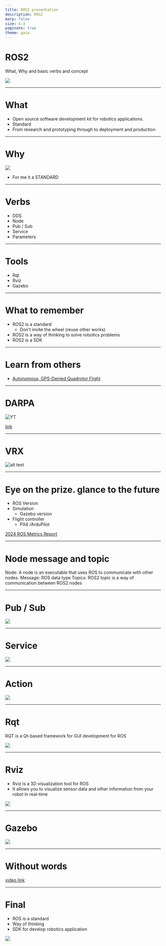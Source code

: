 ```yaml
---
title: ROS2 presentation
description: ROS2
marp: false
size: 4:3
paginate: true
theme: gaia
---
```


# ROS2 
What, Why and basic verbs and concept

![](ros_idea.png)

---

# What
 - Open source software development kit for robotics applications.
 - Standard
 - From research and prototyping through to deployment and production

---

# Why

![](chatGPT_why_ros.png)

- For me it a STANDARD

---

# Verbs
- DDS
- Node
- Pub / Sub
- Service
- Parameters

---

# Tools
- Rqt
- Rviz
- Gazebo

---

# What to remember

- ROS2 is a standard
  - Don't invite the wheel (reuse other works)
- ROS2 is a way of thinking to solve robotics problems
- ROS2 is a SDK

---
# Learn from others

- [Autonomous, GPS-Denied Quadrotor Flight](https://youtu.be/6eeetSVHXPk)
  
---
# DARPA
![[YT](https://youtu.be/aTiBpWX5GV4)](image.png)

[link](https://youtu.be/aTiBpWX5GV4)

---

# VRX
![alt text](images/vrx.png)

---
# Eye on the prize. glance to the future
- ROS Version
- Simulation
  - Gazebo version
- Flight controller
  - PX4 /ArduPilot

[2024 ROS Metrics Report](https://cdck-file-uploads-us1.s3.dualstack.us-west-2.amazonaws.com/flex022/uploads/ros/original/3X/3/7/37c752346eb33f4f5ebde0c513b949b15adae453.pdf)

---

# Node message and topic

Node: A node is an executable that uses ROS to communicate with other nodes.
Message: ROS data type
Topics: ROS2 topic is a way of communication between ROS2 nodes

---

# Pub / Sub

![](Topic-MultiplePublisherandMultipleSubscriber.gif)

---

# Service

![](Service-SingleServiceClient.gif)

---

# Action

![](Action-SingleActionClient.gif)



---

# Rqt
RQT is a Qt-based framework for GUI development for ROS

![](rqt.png)

---

# Rviz
- Rviz is a 3D visualization tool for ROS
- It allows you to visualize sensor data and other information from your robot in real-time

![](rviz.png)

---

# Gazebo

![](gazebo.png)

---

# Without words

[video link](https://user-images.githubusercontent.com/24916364/162032176-a2d503a0-4f75-4785-b2e2-f24ba90b1819.mov)

---

# Final

- ROS is a standard 
- Way of thinking
- SDK for develop robotics application

![](perfect_it.png)

